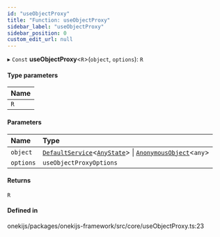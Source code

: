 ```yaml
---
id: "useObjectProxy"
title: "Function: useObjectProxy"
sidebar_label: "useObjectProxy"
sidebar_position: 0
custom_edit_url: null
---
```


▸ `Const` **useObjectProxy**<`R`\>(`object`, `options`): `R`

#### Type parameters

| Name |
| :------ |
| `R` |

#### Parameters

| Name | Type |
| :------ | :------ |
| `object` | [`DefaultService`](../classes/DefaultService.md)<[`AnyState`](../interfaces/AnyState.md)\> \| [`AnonymousObject`](../interfaces/AnonymousObject.md)<`any`\> |
| `options` | `useObjectProxyOptions` |

#### Returns

`R`

#### Defined in

onekijs/packages/onekijs-framework/src/core/useObjectProxy.ts:23
